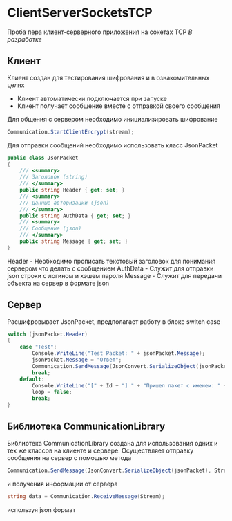 # ClientServerSocketsTCP

Проба пера клиент-серверного приложения на сокетах TCP
*В разработке*

## Клиент
Клиент создан для тестирования шифрования и в ознакомительных целях

- Клиент автоматически подключается при запуске
- Клиент получает сообщение вместе с отправкой своего сообщения

Для общения с сервером необходимо инициализировать шифрование
```c#
Communication.StartClientEncrypt(stream);
```
Для отправки сообщений необходимо использовать класс JsonPacket
```c#
public class JsonPacket
{
    /// <summary>
    /// Заголовок (string)
    /// </summary>
    public string Header { get; set; }
    /// <summary>
    /// Данные авторизации (json)
    /// </summary>
    public string AuthData { get; set; }
    /// <summary>
    /// Сообщение (json)
    /// </summary>
    public string Message { get; set; }
}
```
Header - Необходимо прописать текстовый заголовок для понимания сервером что делать с сообщением
AuthData - Служит для отправки json строки с логином и хэшем пароля
Message - Служит для передачи объекта на сервер в формате json

## Сервер
Расшифровывает JsonPacket, предполагает работу в блоке switch case
```c#
switch (jsonPacket.Header)
{
    case "Test":
        Console.WriteLine("Test Packet: " + jsonPacket.Message);
        jsonPacket.Message = "Ответ";
        Communication.SendMessage(JsonConvert.SerializeObject(jsonPacket), Stream);
        break;                                        
    default:
        Console.WriteLine("[" + Id + "] " + "Пришел пакет с именем: " + jsonPacket.Header + " такой пакет не был распознан");
        loop = false;
        break;
}
```
## Библиотека CommunicationLibrary
Библиотека CommunicationLibrary создана для использования одних и тех же классов на клиенте и сервере. Осуществляет отправку сообщения на сервер с помощью метода
```c#
Communication.SendMessage(JsonConvert.SerializeObject(jsonPacket), Stream);
```
и получения информации от сервера
```c#
string data = Communication.ReceiveMessage(Stream);
```
используя json формат
